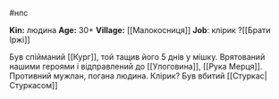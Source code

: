 #нпс

**Kin:** людина
**Age:** 30+
**Village:** [[Малокосниця]]
**Job**: клірик ?[[Брати Іржі]]

Був спійманий [[Кург]], той тащив його 5 днів у мішку. Врятований нашими героями і відправлений до [[Улоговина]], [[Рука Мерця]]. Противний мужлан, погана людина. Клірик?
Був вбитий [[Стуркас|Стуркасом]]